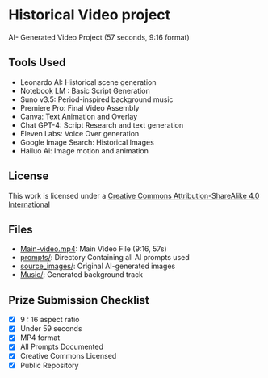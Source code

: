 # Historical Video project 
AI- Generated Video Project (57 seconds, 9:16 format)


## Tools Used 
- Leonardo AI: Historical scene generation
- Notebook LM : Basic Script Generation
- Suno v3.5: Period-inspired background music 
- Premiere Pro: Final Video Assembly 
- Canva: Text Animation and Overlay 
- Chat GPT-4: Script Research and text generation 
- Eleven Labs: Voice Over generation
- Google Image Search: Historical Images
- Hailuo Ai: Image motion and animation 

## License
This work is licensed under a [Creative Commons Attribution-ShareAlike 4.0 International](https://creativecommons.org/licenses/by-sa/4.0/)


## Files

- [Main-video.mp4](https://drive.google.com/file/d/1UgmHLYTH7GM2nnT7zxm1M7vEfg-nPJU5/view?usp=sharing): Main Video File (9:16, 57s) 
- [prompts/](https://docs.google.com/document/d/1XxIYc8_HfCp3_oqpLT6uhHVXLGJT2wIwmHhhHcxmZO0/edit?usp=sharing): Directory Containing all AI prompts used 
- [source_images/](https://drive.google.com/drive/folders/1Z8ZcklxctmQhu2ERz4itGr6xKht2R-Wg?usp=sharing): Original AI-generated images 
- [Music/](https://suno.com/song/b1259c3e-8539-4671-8183-11111378839f): Generated background track

## Prize Submission Checklist 
- [x] 9 : 16 aspect ratio
- [x] Under 59 seconds 
- [x] MP4 format 
- [x] All Prompts Documented 
- [x] Creative Commons Licensed 
- [x] Public Repository 
